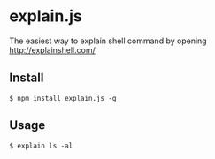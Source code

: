 explain.js
==========

The easiest way to explain shell command by opening http://explainshell.com/


## Install

```
$ npm install explain.js -g
```

## Usage

```
$ explain ls -al
```



